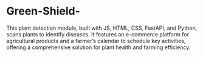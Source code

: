 # Green-Shield-
This plant detection module, built with JS, HTML, CSS, FastAPI, and Python, scans plants to identify diseases. It features an e-commerce platform for agricultural products and a farmer’s calendar to schedule key activities, offering a comprehensive solution for plant health and farming efficiency.
